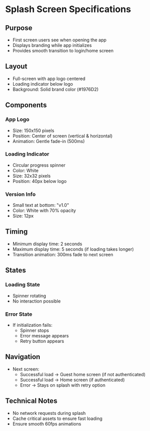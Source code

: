 # Splash Screen Specifications

## Purpose
- First screen users see when opening the app
- Displays branding while app initializes
- Provides smooth transition to login/home screen

## Layout
- Full-screen with app logo centered
- Loading indicator below logo
- Background: Solid brand color (#1976D2)

## Components

### App Logo
- Size: 150x150 pixels
- Position: Center of screen (vertical & horizontal)
- Animation: Gentle fade-in (500ms)

### Loading Indicator
- Circular progress spinner
- Color: White
- Size: 32x32 pixels
- Position: 40px below logo

### Version Info
- Small text at bottom: "v1.0" 
- Color: White with 70% opacity
- Size: 12px

## Timing
- Minimum display time: 2 seconds
- Maximum display time: 5 seconds (if loading takes longer)
- Transition animation: 300ms fade to next screen

## States

### Loading State
- Spinner rotating
- No interaction possible

### Error State
- If initialization fails:
  - Spinner stops
  - Error message appears
  - Retry button appears

## Navigation
- Next screen:
  - Successful load → Guest home screen (if not authenticated)
  - Successful load → Home screen (if authenticated)
  - Error → Stays on splash with retry option

## Technical Notes
- No network requests during splash
- Cache critical assets to ensure fast loading
- Ensure smooth 60fps animations
